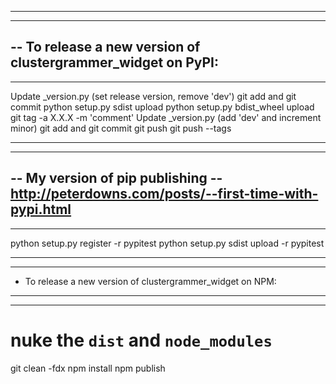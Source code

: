 ----------------------------------------------------------------
----------------------------------------------------------------
-- To release a new version of clustergrammer_widget on PyPI:
----------------------------------------------------------------
----------------------------------------------------------------

Update _version.py (set release version, remove 'dev')
git add and git commit
python setup.py sdist upload
python setup.py bdist_wheel upload
git tag -a X.X.X -m 'comment'
Update _version.py (add 'dev' and increment minor)
git add and git commit
git push
git push --tags


----------------------------------------------------------------
----------------------------------------------------------------
-- My version of pip publishing
-- http://peterdowns.com/posts/--first-time-with-pypi.html
----------------------------------------------------------------
----------------------------------------------------------------
python setup.py register -r pypitest
python setup.py sdist upload -r pypitest

----------------------------------------------------------------
----------------------------------------------------------------
- To release a new version of clustergrammer_widget on NPM:
----------------------------------------------------------------
----------------------------------------------------------------

# nuke the  `dist` and `node_modules`
git clean -fdx
npm install
npm publish
